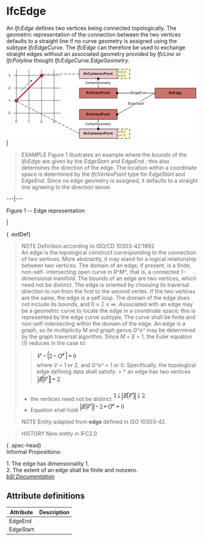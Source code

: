 IfcEdge
=======
An _IfcEdge_ defines two vertices being connected topologically. The geometric
representation of the connection between the two vertices defaults to a
straight line if no curve geometry is assigned using the subtype
_IfcEdgeCurve_. The _IfcEdge_ can therefore be used to exchange straight edges
without an associated geometry provided by _IfcLine_ or _IfcPolyline_ thought
_IfcEdgeCurve.EdgeGeometry_.  
  
  
  
  
  
![edge representation](../figures/ifcedge.png)  
|

> EXAMPLE  Figure 1 illustrates an example where the bounds of the _IfcEdge_
> are given by the _EdgeStart_ and _EdgeEnd_ ; this also determines the
> direction of the edge. The location within a coordinate space is determined
> by the _IfcVertexPoint_ type for _EdgeStart_ and _EdgeEnd_. Since no edge
> geometry is assigned, it defaults to a straight line agreeing to the
> direction sense.

  
  
---|---  
  

Figure 1 -- Edge representation

|  
  
  
  
  
  
{ .extDef}  
> NOTE  Definition according to ISO/CD 10303-42:1992  
> An edge is the topological construct corresponding to the connection of two
> vertices. More abstractly, it may stand for a logical relationship between
> two vertices. The domain of an edge, if present, is a finite, non-self-
> intersecting open curve in _R^M^_, that is, a connected 1-dimensional
> manifold. The bounds of an edge are two vertices, which need not be
> distinct. The edge is oriented by choosing its traversal direction to run
> from the first to the second vertex. If the two vertices are the same, the
> edge is a self loop. The domain of the edge does not include its bounds, and
> 0 ≤ Ξ ≤ ∞. Associated with an edge may be a geometric curve to locate the
> edge in a coordinate space; this is represented by the edge curve subtype.
> The curve shall be finite and non-self-intersecting within the domain of the
> edge. An edge is a graph, so its multiplicity M and graph genus _G^e^_ may
> be determined by the graph traversal algorithm. Since _M_ = _E_ = 1, the
> Euler equation (1) reduces in the case to:  
>> ![Image](../figures/ifcedge-math1.gif)  
> where _V_ = 1 or 2, and _G^e^_ = 1 or 0. Specifically, the topological edge
> defining data shall satisfy: > * an edge has two vertices
> ![Image](../figures/ifcedge-math2.gif)  
> * the vertices need not be distinct ![Image](../figures/ifcedge-math3.gif)  
> * Equation shall hold ![Image](../figures/ifcedge-math4.gif)  
  
> NOTE  Entity adapted from **edge** defined in ISO 10303-42.  
  
> HISTORY  New entity in IFC2.0  
  
{ .spec-head}  
Informal Propositions:  
  
1\. The edge has dimensionality 1.  
2\. The extent of an edge shall be finite and nonzero.  
[ _bSI
Documentation_](https://standards.buildingsmart.org/IFC/DEV/IFC4_2/FINAL/HTML/schema/ifctopologyresource/lexical/ifcedge.htm)


Attribute definitions
---------------------
| Attribute   | Description   |
|-------------|---------------|
| EdgeEnd     |               |
| EdgeStart   |               |

